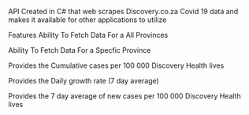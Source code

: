 API Created in C# that web scrapes Discovery.co.za Covid 19 data and makes it available for other applications to utilize


Features
Ability To Fetch Data For a All Provinces

Ability To Fetch Data For a Specfic Province

Provides the Cumulative cases per 100 000 Discovery Health lives

Provides the Daily growth rate (7 day average)

Provides the 7 day average of new cases per 100 000 Discovery Health lives

